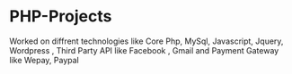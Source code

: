 # PHP-Projects
Worked on diffrent technologies like Core Php, MySql, Javascript, Jquery, Wordpress , Third Party API like Facebook , Gmail and Payment Gateway like Wepay, Paypal
